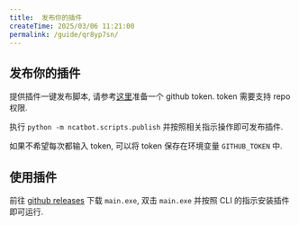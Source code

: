```yaml
---
title:  发布你的插件
createTime: 2025/03/06 11:21:00
permalink: /guide/qr8yp7sn/
---
```


## 发布你的插件

提供插件一键发布脚本, 请参考[这里](https://blog.csdn.net/chengwenyang/article/details/120060010)准备一个 github token. token 需要支持 repo 权限.

执行 `python -m ncatbot.scripts.publish` 并按照相关指示操作即可发布插件.

如果不希望每次都输入 token, 可以将 token 保存在环境变量 `GITHUB_TOKEN` 中.

## 使用插件

前往 [github releases](https://github.com/liyihao1110/ncatbot/releases) 下载 `main.exe`, 双击 `main.exe` 并按照 CLI 的指示安装插件即可运行.